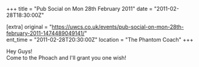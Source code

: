 +++
title = "Pub Social on Mon 28th February 2011"
date = "2011-02-28T18:30:00Z"

[extra]
original = "https://uwcs.co.uk/events/pub-social-on-mon-28th-february-2011-1474489049141/"    
ent_time = "2011-02-28T20:30:00Z"
location = "The Phantom Coach"
+++

Hey Guys\!  
Come to the Phoach and I'll grant you one wish\!

